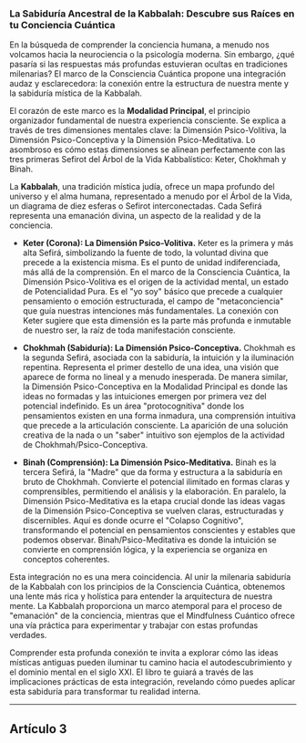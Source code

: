 ### La Sabiduría Ancestral de la Kabbalah: Descubre sus Raíces en tu Conciencia Cuántica
En la búsqueda de comprender la conciencia humana, a menudo nos volcamos hacia la neurociencia o la psicología moderna. Sin embargo, ¿qué pasaría si las respuestas más profundas estuvieran ocultas en tradiciones milenarias? El marco de la Consciencia Cuántica propone una integración audaz y esclarecedora: la conexión entre la estructura de nuestra mente y la sabiduría mística de la Kabbalah.

El corazón de este marco es la **Modalidad Principal**, el principio organizador fundamental de nuestra experiencia consciente. Se explica a través de tres dimensiones mentales clave: la Dimensión Psico-Volitiva, la Dimensión Psico-Conceptiva y la Dimensión Psico-Meditativa. Lo asombroso es cómo estas dimensiones se alinean perfectamente con las tres primeras Sefirot del Árbol de la Vida Kabbalístico: Keter, Chokhmah y Binah.

La **Kabbalah**, una tradición mística judía, ofrece un mapa profundo del universo y el alma humana, representado a menudo por el Árbol de la Vida, un diagrama de diez esferas o Sefirot interconectadas. Cada Sefirá representa una emanación divina, un aspecto de la realidad y de la conciencia.

*   **Keter (Corona): La Dimensión Psico-Volitiva.**
    Keter es la primera y más alta Sefirá, simbolizando la fuente de todo, la voluntad divina que precede a la existencia misma. Es el punto de unidad indiferenciada, más allá de la comprensión. En el marco de la Consciencia Cuántica, la Dimensión Psico-Volitiva es el origen de la actividad mental, un estado de Potencialidad Pura. Es el "yo soy" básico que precede a cualquier pensamiento o emoción estructurada, el campo de "metaconciencia" que guía nuestras intenciones más fundamentales. La conexión con Keter sugiere que esta dimensión es la parte más profunda e inmutable de nuestro ser, la raíz de toda manifestación consciente.

*   **Chokhmah (Sabiduría): La Dimensión Psico-Conceptiva.**
    Chokhmah es la segunda Sefirá, asociada con la sabiduría, la intuición y la iluminación repentina. Representa el primer destello de una idea, una visión que aparece de forma no lineal y a menudo inesperada. De manera similar, la Dimensión Psico-Conceptiva en la Modalidad Principal es donde las ideas no formadas y las intuiciones emergen por primera vez del potencial indefinido. Es un área "protocognitiva" donde los pensamientos existen en una forma inmadura, una comprensión intuitiva que precede a la articulación consciente. La aparición de una solución creativa de la nada o un "saber" intuitivo son ejemplos de la actividad de Chokhmah/Psico-Conceptiva.

*   **Binah (Comprensión): La Dimensión Psico-Meditativa.**
    Binah es la tercera Sefirá, la "Madre" que da forma y estructura a la sabiduría en bruto de Chokhmah. Convierte el potencial ilimitado en formas claras y comprensibles, permitiendo el análisis y la elaboración. En paralelo, la Dimensión Psico-Meditativa es la etapa crucial donde las ideas vagas de la Dimensión Psico-Conceptiva se vuelven claras, estructuradas y discernibles. Aquí es donde ocurre el "Colapso Cognitivo", transformando el potencial en pensamientos conscientes y estables que podemos observar. Binah/Psico-Meditativa es donde la intuición se convierte en comprensión lógica, y la experiencia se organiza en conceptos coherentes.

Esta integración no es una mera coincidencia. Al unir la milenaria sabiduría de la Kabbalah con los principios de la Consciencia Cuántica, obtenemos una lente más rica y holística para entender la arquitectura de nuestra mente. La Kabbalah proporciona un marco atemporal para el proceso de "emanación" de la conciencia, mientras que el Mindfulness Cuántico ofrece una vía práctica para experimentar y trabajar con estas profundas verdades.

Comprender esta profunda conexión te invita a explorar cómo las ideas místicas antiguas pueden iluminar tu camino hacia el autodescubrimiento y el dominio mental en el siglo XXI. El libro te guiará a través de las implicaciones prácticas de esta integración, revelando cómo puedes aplicar esta sabiduría para transformar tu realidad interna.

---

## Artículo 3